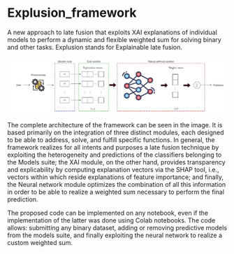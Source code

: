 # Explusion_framework
A new approach to late fusion that exploits XAI explanations of individual models to perform a dynamic and flexible weighted sum for solving binary and other tasks. Explusion stands for Explainable late fusion.

![Explusion](Explusion.jpg)

The complete architecture of the framework can be seen in the image. It is based primarily on the integration of three distinct modules, each designed to be able to address, solve, and fulfill specific functions.
In general, the framework realizes for all intents and purposes a late fusion technique by exploiting the heterogeneity and predictions of the classifiers belonging to the Models suite; the XAI module, on the other hand, provides transparency and explicability by computing explanation vectors via the SHAP tool, i.e., vectors within which reside explanations of feature importance; and finally, the Neural network module optimizes the combination of all this information in order to be able to realize a weighted sum necessary to perform the final prediction.

The proposed code can be implemented on any notebook, even if the implementation of the latter was done using Colab notebooks.
The code allows: submitting any binary dataset, adding or removing predictive models from the models suite, and finally exploiting the neural network to realize a custom weighted sum.
